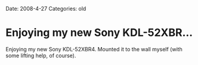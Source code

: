 Date: 2008-4-27
Categories: old

# Enjoying my new Sony KDL-52XBR...

Enjoying my new Sony KDL-52XBR4.  Mounted it to the wall myself 
(with some lifting help, of course).
